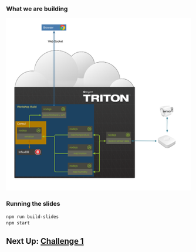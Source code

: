 
### What we are building

![image](./images/final.png)


### Running the slides

```sh
npm run build-slides
npm start
```


## Next Up: [Challenge 1](./challenge1/README.md)